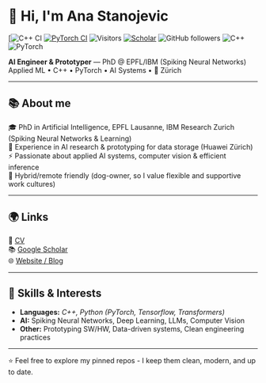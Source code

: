 # 👋 Hi, I'm Ana Stanojevic

[![C++ CI](https://github.com/ana-stanojevic/cpp-ffn/actions/workflows/cpp-ci.yml/badge.svg?branch=main)
[![PyTorch CI](https://github.com/anastanojevic/pytorch-vision-pipeline/actions/workflows/python-ci.yml/badge.svg)](https://github.com/anastanojevic/pytorch-vision-pipeline/actions/workflows/python-ci.yml)
![Visitors](https://visitor-badge.laobi.icu/badge?page_id=ana-stanojevic.ana-stanojevic)
[![Scholar](https://img.shields.io/badge/Citations-100+-blue?logo=googlescholar&logoColor=white)](https://scholar.google.com/citations?user=3DNfrZYAAAAJ)
![GitHub followers](https://img.shields.io/github/followers/ana-stanojevic?style=social)
![C++](https://img.shields.io/badge/C++-00599C?logo=c%2b%2b&logoColor=white)
![PyTorch](https://img.shields.io/badge/PyTorch-EE4C2C?logo=pytorch&logoColor=white)

**AI Engineer & Prototyper** — PhD @ EPFL/IBM (Spiking Neural Networks)  
Applied ML • C++ • PyTorch • AI Systems • 📍 Zürich 


---

## 📚 About me
🎓 PhD in Artificial Intelligence, EPFL Lausanne, IBM Research Zurich (Spiking Neural Networks & Learning)  
💼 Experience in AI research & prototyping for data storage (Huawei Zürich)  
⚡ Passionate about applied AI systems, computer vision & efficient inference  
🐶 Hybrid/remote friendly (dog-owner, so I value flexible and supportive work cultures)

---

## 🌍 Links
📄 [CV](https://bit.ly/ana-stanojevic-cv)  
📚 [Google Scholar](https://bit.ly/ana-stanojevic)  
🌐 [Website / Blog](https://ana-in-motion.com)  

---

## 🚀 Skills & Interests
- **Languages:** *C++, Python (PyTorch, Tensorflow, Transformers)*  
- **AI:** Spiking Neural Networks, Deep Learning, LLMs, Computer Vision  
- **Other:** Prototyping SW/HW, Data-driven systems, Clean engineering practices  

---

⭐ Feel free to explore my pinned repos - I keep them clean, modern, and up to date.
